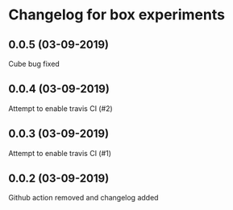 # Changelog for box experiments

## 0.0.5 (03-09-2019)
Cube bug fixed

## 0.0.4 (03-09-2019)
Attempt to enable travis CI (#2)

## 0.0.3 (03-09-2019)
Attempt to enable travis CI (#1)

## 0.0.2 (03-09-2019)
Github action removed and changelog added
